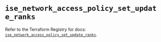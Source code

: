 # `ise_network_access_policy_set_update_ranks`

Refer to the Terraform Registry for docs: [`ise_network_access_policy_set_update_ranks`](https://registry.terraform.io/providers/ciscodevnet/ise/0.2.11/docs/resources/network_access_policy_set_update_ranks).
